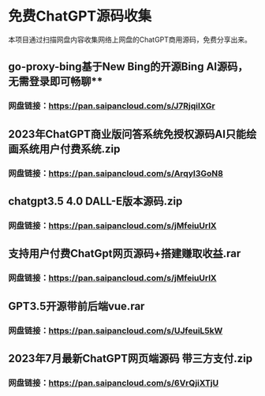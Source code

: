 # 免费ChatGPT源码收集

本项目通过扫描网盘内容收集网络上网盘的ChatGPT商用源码，免费分享出来。

## go-proxy-bing基于New Bing的开源Bing AI源码，无需登录即可畅聊**
### 网盘链接：https://pan.saipancloud.com/s/J7RjqiIXGr

## 2023年ChatGPT商业版问答系统免授权源码AI只能绘画系统用户付费系统.zip
### 网盘链接：https://pan.saipancloud.com/s/ArqyI3GoN8

## chatgpt3.5 4.0 DALL-E版本源码.zip
### 网盘链接：https://pan.saipancloud.com/s/jMfeiuUrlX

## 支持用户付费ChatGpt网页源码+搭建赚取收益.rar
### 网盘链接：https://pan.saipancloud.com/s/jMfeiuUrlX

## GPT3.5开源带前后端vue.rar
### 网盘链接：https://pan.saipancloud.com/s/UJfeuiL5kW

## 2023年7月最新ChatGPT网页端源码 带三方支付.zip
### 网盘链接：https://pan.saipancloud.com/s/6VrQjiXTjU
